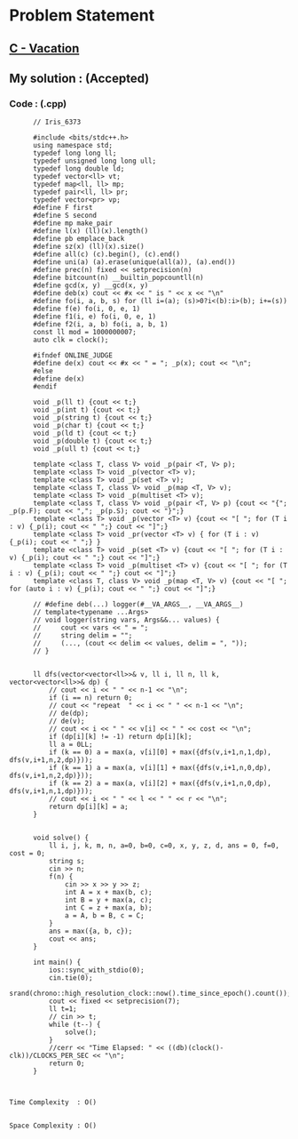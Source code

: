 # Problem Statement

## [C - Vacation](https://atcoder.jp/contests/dp/tasks/dp_c)


## My solution :  (Accepted)

    
  
        
   ### Code : (.cpp)  
      
          // Iris_6373

          #include <bits/stdc++.h>
          using namespace std;
          typedef long long ll;
          typedef unsigned long long ull;
          typedef long double ld;
          typedef vector<ll> vt;
          typedef map<ll, ll> mp;
          typedef pair<ll, ll> pr;
          typedef vector<pr> vp;
          #define F first
          #define S second
          #define mp make_pair
          #define l(x) (ll)(x).length()
          #define pb emplace_back
          #define sz(x) (ll)(x).size()
          #define all(c) (c).begin(), (c).end()
          #define uni(a) (a).erase(unique(all(a)), (a).end())
          #define prec(n) fixed << setprecision(n)
          #define bitcount(n) __builtin_popcountll(n)
          #define gcd(x, y) __gcd(x, y)
          #define deb(x) cout << #x << " is " << x << "\n"
          #define fo(i, a, b, s) for (ll i=(a); (s)>0?i<(b):i>(b); i+=(s))
          #define f(e) fo(i, 0, e, 1)
          #define f1(i, e) fo(i, 0, e, 1)
          #define f2(i, a, b) fo(i, a, b, 1)
          const ll mod = 1000000007;
          auto clk = clock();

          #ifndef ONLINE_JUDGE
          #define de(x) cout << #x << " = "; _p(x); cout << "\n";
          #else
          #define de(x)
          #endif

          void _p(ll t) {cout << t;}
          void _p(int t) {cout << t;}
          void _p(string t) {cout << t;}
          void _p(char t) {cout << t;}
          void _p(ld t) {cout << t;}
          void _p(double t) {cout << t;}
          void _p(ull t) {cout << t;}

          template <class T, class V> void _p(pair <T, V> p);
          template <class T> void _p(vector <T> v);
          template <class T> void _p(set <T> v);
          template <class T, class V> void _p(map <T, V> v);
          template <class T> void _p(multiset <T> v);
          template <class T, class V> void _p(pair <T, V> p) {cout << "{"; _p(p.F); cout << ","; _p(p.S); cout << "}";}
          template <class T> void _p(vector <T> v) {cout << "[ "; for (T i : v) {_p(i); cout << " ";} cout << "]";}
          template <class T> void _pr(vector <T> v) { for (T i : v) {_p(i); cout << " ";} }
          template <class T> void _p(set <T> v) {cout << "[ "; for (T i : v) {_p(i); cout << " ";} cout << "]";}
          template <class T> void _p(multiset <T> v) {cout << "[ "; for (T i : v) {_p(i); cout << " ";} cout << "]";}
          template <class T, class V> void _p(map <T, V> v) {cout << "[ "; for (auto i : v) {_p(i); cout << " ";} cout << "]";}

          // #define deb(...) logger(#__VA_ARGS__, __VA_ARGS__)
          // template<typename ...Args>
          // void logger(string vars, Args&&... values) {
          //     cout << vars << " = ";
          //     string delim = "";
          //     (..., (cout << delim << values, delim = ", "));
          // }


          ll dfs(vector<vector<ll>>& v, ll i, ll n, ll k, vector<vector<ll>>& dp) {
              // cout << i << " " << n-1 << "\n";
              if (i == n) return 0;
              // cout << "repeat  " << i << " " << n-1 << "\n";
              // de(dp);
              // de(v);
              // cout << i << " " << v[i] << " " << cost << "\n";
              if (dp[i][k] != -1) return dp[i][k];
              ll a = 0LL;
              if (k == 0) a = max(a, v[i][0] + max({dfs(v,i+1,n,1,dp), dfs(v,i+1,n,2,dp)}));
              if (k == 1) a = max(a, v[i][1] + max({dfs(v,i+1,n,0,dp), dfs(v,i+1,n,2,dp)}));
              if (k == 2) a = max(a, v[i][2] + max({dfs(v,i+1,n,0,dp), dfs(v,i+1,n,1,dp)}));
              // cout << i << " " << l << " " << r << "\n";
              return dp[i][k] = a;
          }


          void solve() {  
              ll i, j, k, m, n, a=0, b=0, c=0, x, y, z, d, ans = 0, f=0, cost = 0;
              string s;
              cin >> n;
              f(n) {
                  cin >> x >> y >> z;
                  int A = x + max(b, c);
                  int B = y + max(a, c);
                  int C = z + max(a, b);
                  a = A, b = B, c = C;
              }
              ans = max({a, b, c});
              cout << ans;
          }

          int main() {
              ios::sync_with_stdio(0);
              cin.tie(0);
              srand(chrono::high_resolution_clock::now().time_since_epoch().count());
              cout << fixed << setprecision(7);
              ll t=1;
              // cin >> t;
              while (t--) {
                  solve();
              }
              //cerr << "Time Elapsed: " << ((db)(clock()-clk))/CLOCKS_PER_SEC << "\n";
              return 0;
          }   



    Time Complexity  : O()
                       

    Space Complexity : O()  
                       
   
  
  
